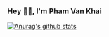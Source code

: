 ### Hey 👋🏽, I'm Pham Van Khai
[![Anurag's github stats](https://github-readme-stats.vercel.app/api?username=phamvkhai20)](https://github.com/anuraghazra/github-readme-stats)
